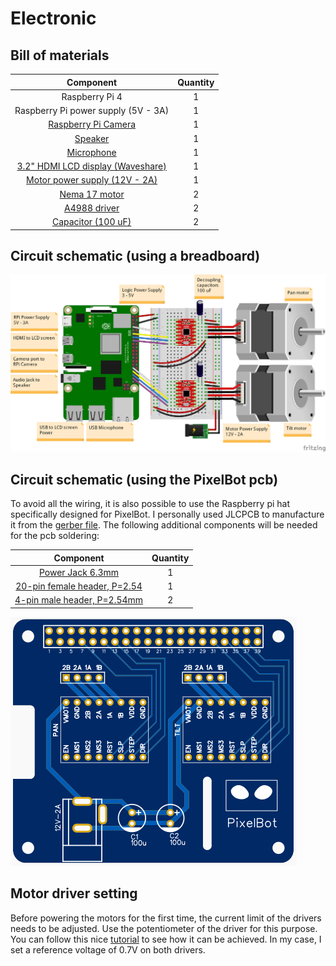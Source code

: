 # Electronic

## Bill of materials

| Component       |    Quantity     |
| :-------------: | :-------------: |
| Raspberry Pi 4  |        1        |
| Raspberry Pi power supply (5V - 3A)  |        1        |
| [Raspberry Pi Camera](https://www.amazon.fr/gp/product/B07ZZ2K7WP/ref=ppx_yo_dt_b_asin_title_o00_s02?ie=UTF8&psc=1)  |        1        |
| [Speaker](https://www.amazon.fr/gp/product/B07RFQKY4R/ref=ppx_yo_dt_b_asin_title_o02_s01?ie=UTF8&psc=1)  |        1        |
| [Microphone](https://www.amazon.fr/gp/product/B01LCIGY8U/ref=ppx_yo_dt_b_asin_title_o00_s00?ie=UTF8&psc=1)  |        1        |
| [3.2" HDMI LCD display (Waveshare)](https://www.waveshare.com/3.2inch-hdmi-lcd-h.htm) |        1        |
| [Motor power supply (12V - 2A)](https://www.amazon.fr/gp/product/B01G0Q3RWU/ref=ppx_yo_dt_b_asin_title_o03_s00?ie=UTF8&psc=1) |        1        |
| [Nema 17 motor](https://www.amazon.fr/gp/product/B06XRFCP3X/ref=ppx_yo_dt_b_asin_title_o01_s01?ie=UTF8&th=1)   |        2        |
| [A4988 driver](https://www.amazon.fr/gp/product/B07MXXL2KW/ref=ppx_yo_dt_b_asin_title_o01_s01?ie=UTF8&psc=1)    |        2        |
| [Capacitor (100 uF)](https://www.lcsc.com/product-detail/Aluminum-Electrolytic-Capacitors-Leaded_LCSC-100uF-35V-6-3-11_C45076.html)    |        2        |

## Circuit schematic (using a breadboard)

![Wiring diagram](https://github.com/RomainMaure/PixelBot/blob/main/electronic/wiring_diagram.png)

## Circuit schematic (using the PixelBot pcb)

To avoid all the wiring, it is also possible to use the Raspberry pi hat specifically designed for PixelBot. I personally used JLCPCB to manufacture it from the [gerber file](https://github.com/RomainMaure/PixelBot/blob/main/electronic/Gerber_pixel_bot_pi_hat_V1_0). The following additional components will be needed for the pcb soldering:

| Component       |    Quantity     |
| :-------------: | :-------------: |
| [Power Jack 6.3mm](https://www.lcsc.com/product-detail/AC-DC-Power-Connectors_SOFNG-DC005-T20_C111567.html)  |        1        |
| [20-pin female header, P=2.54](https://www.lcsc.com/product-detail/Female-Headers_ZHOURI-2-54-2-20_C2977589.html)  |        1        |
| [4-pin male header, P=2.54mm](https://www.lcsc.com/product-detail/Pin-Headers_JST-Sales-America-RE-H042TD-1190-LF-SN_C265319.html)  |        2        |

![PixelBot pi hat pcb](https://github.com/RomainMaure/PixelBot/blob/main/electronic/PixelBot_pi_hat_pcb.PNG)

## Motor driver setting

Before powering the motors for the first time, the current limit of the drivers needs to be adjusted. Use the potentiometer of the driver for this purpose. You can follow this nice [tutorial](https://www.youtube.com/watch?v=7spK_BkMJys&t=735s) to see how it can be achieved. In my case, I set a reference voltage of 0.7V on both drivers.
